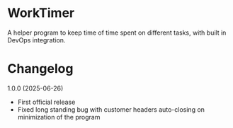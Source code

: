 # WorkTimer
A helper program to keep time of time spent on different tasks, with built in DevOps integration.

# Changelog

1.0.0 (2025-06-26)
- First official release
- Fixed long standing bug with customer headers auto-closing on minimization of the program
